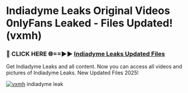 # Indiadyme Leaks Original Videos 0nlyFans Leaked - Files Updated! (vxmh)

<h3>🔴 CLICK HERE 🌐==►► <a href="https://tinyurl.com/ms9xzufz" rel="nofollow">Indiadyme Leaks Updated Files</a></h3>

Get Indiadyme Leaks and all content. Now you can access all videos and pictures of Indiadyme Leaks. New Updated Files 2025!

[![vxmh](https://i.imgur.com/PQ7UWWw.gif)](https://tinyurl.com/ms9xzufz)
indiadyme leak